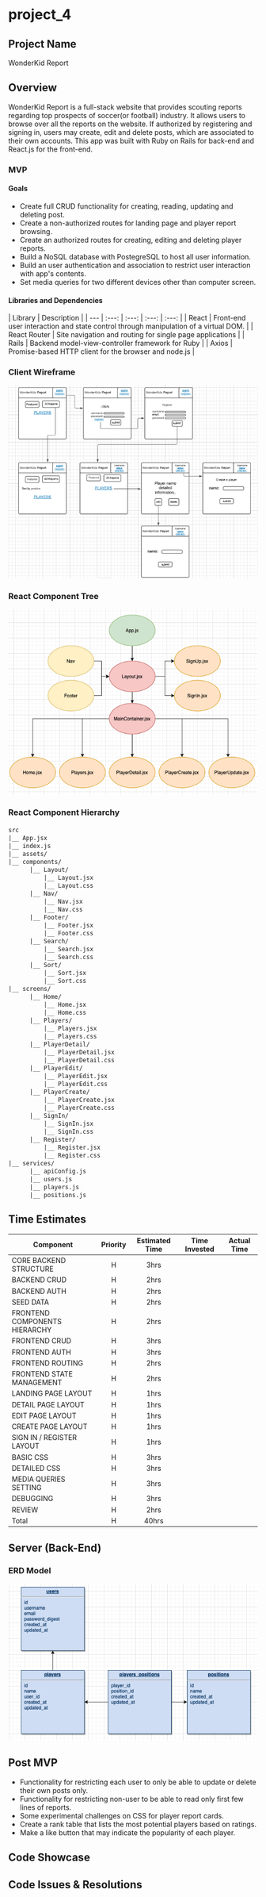 
# project_4

## Project Name

WonderKid Report


## Overview

 WonderKid Report is a full-stack website that provides scouting reports regarding top prospects of soccer(or football) industry. It allows users to browse over all the reports on the website. If authorized by registering and signing in, users may create, edit and delete posts, which are associated to their own accounts. This app was built with Ruby on Rails for back-end and React.js for the front-end.
 
### MVP

#### Goals

- Create full CRUD functionality for creating, reading, updating and deleting post.
- Create a non-authorized routes for landing page and player report browsing.
- Create an authorized routes for creating, editing and deleting player reports.
- Build a NoSQL database with PostegreSQL to host all user information.
- Build an user authentication and association to restrict user interaction with app's contents.
- Set media queries for two different devices other than computer screen. 

#### Libraries and Dependencies  

| Library | Description |
| --- | :---: |  :---: | :---: | :---: |
| React | Front-end user interaction and state control through manipulation of a virtual DOM. |
| React Router | Site navigation and routing for single page applications |
| Rails | Backend model-view-controller framework for Ruby |
| Axios | Promise-based HTTP client for the browser and node.js |


### Client Wireframe
![Wireframe](./assets/wf.png)

### React Component Tree
![Wireframe](./assets/p4compotree.png)

### React Component Hierarchy

```
src
|__ App.jsx
|__ index.js
|__ assets/
|__ components/
      |__ Layout/
          |__ Layout.jsx
          |__ Layout.css
      |__ Nav/
          |__ Nav.jsx
          |__ Nav.css
      |__ Footer/
          |__ Footer.jsx
          |__ Footer.css
      |__ Search/
          |__ Search.jsx
          |__ Search.css
      |__ Sort/
          |__ Sort.jsx
          |__ Sort.css
|__ screens/
      |__ Home/
          |__ Home.jsx
          |__ Home.css
      |__ Players/
          |__ Players.jsx
          |__ Players.css
      |__ PlayerDetail/
          |__ PlayerDetail.jsx
          |__ PlayerDetail.css
      |__ PlayerEdit/
          |__ PlayerEdit.jsx
          |__ PlayerEdit.css
      |__ PlayerCreate/
          |__ PlayerCreate.jsx
          |__ PlayerCreate.css
      |__ SignIn/
          |__ SignIn.jsx
          |__ SignIn.css
      |__ Register/
          |__ Register.jsx
          |__ Register.css
|__ services/
      |__ apiConfig.js
      |__ users.js
      |__ players.js
      |__ positions.js
```


## Time Estimates

| Component | Priority | Estimated Time | Time Invested | Actual Time |
| --- | :---: |  :---: | :---: | :---: |
| CORE BACKEND STRUCTURE | H | 3hrs|  |  |
| BACKEND CRUD | H | 2hrs|  |  |
| BACKEND AUTH | H | 2hrs|  |  |
| SEED DATA | H | 2hrs|  |  |
| FRONTEND COMPONENTS HIERARCHY | H | 2hrs| | |
| FRONTEND CRUD | H | 3hrs|  |  |
| FRONTEND AUTH | H | 3hrs|  |  |
| FRONTEND ROUTING | H | 2hrs|  |  |
| FRONTEND STATE MANAGEMENT | H | 2hrs|  |  |
| LANDING PAGE LAYOUT | H | 1hrs|  |  |
| DETAIL PAGE LAYOUT | H | 1hrs|  |  |
| EDIT PAGE LAYOUT | H | 1hrs|  |  |
| CREATE PAGE LAYOUT | H | 1hrs|  |  |
| SIGN IN / REGISTER LAYOUT | H | 1hrs|  |  |
| BASIC CSS | H | 3hrs|  |  |
| DETAILED CSS | H | 3hrs|  |  |
| MEDIA QUERIES SETTING | H | 3hrs|  |  |
| DEBUGGING | H | 3hrs|  |  |
| REVIEW | H | 2hrs|  |  |
| Total | H | 40hrs|  |  |

## Server (Back-End)

### ERD Model
![Wireframe](./assets/ERD_p4.png)

## Post MVP

- Functionality for restricting each user to only be able to update or delete their own posts only.
- Functionality for restricting non-user to be able to read only first few lines of reports.
- Some experimental challenges on CSS for player report cards.
- Create a rank table that lists the most potential players based on ratings.
- Make a like button that may indicate the popularity of each player. 

## Code Showcase
 

## Code Issues & Resolutions

